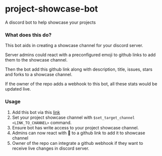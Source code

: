 # project-showcase-bot

A discord bot to help showcase your projects


### What does this do?

This bot aids in creating a showcase channel for your discord server.

Server admins could react with a preconfigured emoji to github links to add them to the showcase channel.

Then the bot add this github link along with description, title, issues, stars and forks to a showcase channel. 

If the owner of the repo adds a webhook to this bot, all these stats would be updated live.

### Usage

1. Add this bot via this [link](https://discord.com/api/oauth2/authorize?client_id=846073659293433856&permissions=67584&scope=bot)
2. Set your project showcase channel with `$set_target_channel <LINK_TO_CHANNEL>` command.
3. Ensure bot has write access to your project showcase channel.
4. Admins can now react with :star_struck: to a github link to add it to showcase channel
5. Owner of the repo can integrate a github webhook if they want to receive live changes in discord server. 
 
